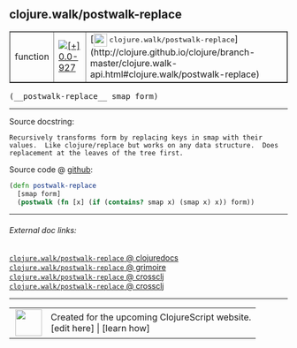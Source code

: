 ## clojure.walk/postwalk-replace



 <table border="1">
<tr>
<td>function</td>
<td><a href="https://github.com/cljsinfo/cljs-api-docs/tree/0.0-927"><img valign="middle" alt="[+] 0.0-927" title="Added in 0.0-927" src="https://img.shields.io/badge/+-0.0--927-lightgrey.svg"></a> </td>
<td>
[<img height="24px" valign="middle" src="http://i.imgur.com/1GjPKvB.png"> <samp>clojure.walk/postwalk-replace</samp>](http://clojure.github.io/clojure/branch-master/clojure.walk-api.html#clojure.walk/postwalk-replace)
</td>
</tr>
</table>


 <samp>
(__postwalk-replace__ smap form)<br>
</samp>

---





Source docstring:

```
Recursively transforms form by replacing keys in smap with their
values.  Like clojure/replace but works on any data structure.  Does
replacement at the leaves of the tree first.
```


Source code @ [github](https://github.com/clojure/clojurescript/blob/r2740/src/cljs/clojure/walk.cljs#L88-L94):

```clj
(defn postwalk-replace
  [smap form]
  (postwalk (fn [x] (if (contains? smap x) (smap x) x)) form))
```

<!--
Repo - tag - source tree - lines:

 <pre>
clojurescript @ r2740
└── src
    └── cljs
        └── clojure
            └── <ins>[walk.cljs:88-94](https://github.com/clojure/clojurescript/blob/r2740/src/cljs/clojure/walk.cljs#L88-L94)</ins>
</pre>

-->

---



###### External doc links:

[`clojure.walk/postwalk-replace` @ clojuredocs](http://clojuredocs.org/clojure.walk/postwalk-replace)<br>
[`clojure.walk/postwalk-replace` @ grimoire](http://conj.io/store/v1/org.clojure/clojure/1.7.0-beta3/clj/clojure.walk/postwalk-replace/)<br>
[`clojure.walk/postwalk-replace` @ crossclj](http://crossclj.info/fun/clojure.walk/postwalk-replace.html)<br>
[`clojure.walk/postwalk-replace` @ crossclj](http://crossclj.info/fun/clojure.walk.cljs/postwalk-replace.html)<br>

---

 <table>
<tr><td>
<img valign="middle" align="right" width="48px" src="http://i.imgur.com/Hi20huC.png">
</td><td>
Created for the upcoming ClojureScript website.<br>
[edit here] | [learn how]
</td></tr></table>

[edit here]:https://github.com/cljsinfo/cljs-api-docs/blob/master/cljsdoc/clojure.walk/postwalk-replace.cljsdoc
[learn how]:https://github.com/cljsinfo/cljs-api-docs/wiki/cljsdoc-files

<!--

This information was too distracting to show to readers, but I'll leave it
commented here since it is helpful to:

- pretty-print the data used to generate this document
- and show how to retrieve that data



The API data for this symbol:

```clj
{:ns "clojure.walk",
 :name "postwalk-replace",
 :signature ["[smap form]"],
 :history [["+" "0.0-927"]],
 :type "function",
 :full-name-encode "clojure.walk/postwalk-replace",
 :source {:code "(defn postwalk-replace\n  [smap form]\n  (postwalk (fn [x] (if (contains? smap x) (smap x) x)) form))",
          :title "Source code",
          :repo "clojurescript",
          :tag "r2740",
          :filename "src/cljs/clojure/walk.cljs",
          :lines [88 94]},
 :full-name "clojure.walk/postwalk-replace",
 :clj-symbol "clojure.walk/postwalk-replace",
 :docstring "Recursively transforms form by replacing keys in smap with their\nvalues.  Like clojure/replace but works on any data structure.  Does\nreplacement at the leaves of the tree first."}

```

Retrieve the API data for this symbol:

```clj
;; from Clojure REPL
(require '[clojure.edn :as edn])
(-> (slurp "https://raw.githubusercontent.com/cljsinfo/cljs-api-docs/catalog/cljs-api.edn")
    (edn/read-string)
    (get-in [:symbols "clojure.walk/postwalk-replace"]))
```

-->
